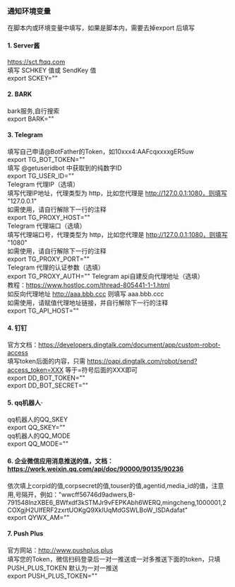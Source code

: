 ### 通知环境变量
在脚本内或环境变量中填写，如果是脚本内，需要去掉export 后填写                         
#### 1. Server酱
https://sct.ftqq.com    
填写 SCHKEY 值或 SendKey 值     
export SCKEY=""    

#### 2. BARK
bark服务,自行搜索                                 
export BARK=""                    

#### 3. Telegram            
填写自己申请@BotFather的Token，如10xxx4:AAFcqxxxxgER5uw         
export TG_BOT_TOKEN=""          
填写 @getuseridbot 中获取到的纯数字ID           
export TG_USER_ID=""        
Telegram 代理IP（选填）     
填写代理IP地址，代理类型为 http，比如您代理是 http://127.0.0.1:1080，则填写 "127.0.0.1"     
如需使用，请自行解除下一行的注释        
export TG_PROXY_HOST=""     
Telegram 代理端口（选填）       
填写代理端口号，代理类型为 http，比如您代理是 http://127.0.0.1:1080，则填写 "1080"      
如需使用，请自行解除下一行的注释        
export TG_PROXY_PORT=""     
Telegram 代理的认证参数（选填）     
export TG_PROXY_AUTH=""
Telegram api自建反向代理地址（选填）        
教程：https://www.hostloc.com/thread-805441-1-1.html        
如反向代理地址 http://aaa.bbb.ccc 则填写 aaa.bbb.ccc        
如需使用，请赋值代理地址链接，并自行解除下一行的注释        
export TG_API_HOST=""       

#### 4. 钉钉 
官方文档：https://developers.dingtalk.com/document/app/custom-robot-access      
填写token后面的内容，只需 https://oapi.dingtalk.com/robot/send?access_token=XXX 等于=符号后面的XXX即可      
export DD_BOT_TOKEN=""      
export DD_BOT_SECRET=""     

#### 5. qq机器人·   
qq机器人的QQ_SKEY                    
export QQ_SKEY=""                
qq机器人的QQ_MODE                    
export QQ_MODE=""                                  

#### 6. 企业微信应用消息推送的值，文档：https://work.weixin.qq.com/api/doc/90000/90135/90236         
依次填上corpid的值,corpsecret的值,touser的值,agentid,media_id的值，注意用,号隔开，例如："wwcff56746d9adwers,B-791548lnzXBE6_BWfxdf3kSTMJr9vFEPKAbh6WERQ,mingcheng,1000001,2COXgjH2UIfERF2zxrtUOKgQ9XklUqMdGSWLBoW_lSDAdafat"                       
export QYWX_AM=""              

#### 7. Push Plus
官方网站：http://www.pushplus.plus      
填写您的Token，微信扫码登录后一对一推送或一对多推送下面的token，只填 PUSH_PLUS_TOKEN 默认为一对一推送       
export PUSH_PLUS_TOKEN=""       
           
